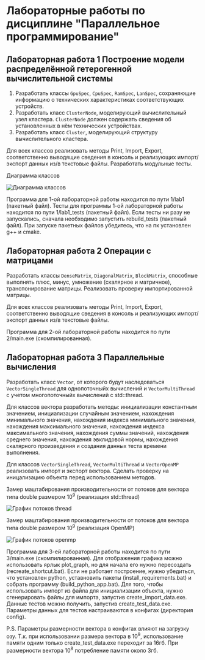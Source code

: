 # Лабораторные работы по дисциплине "Параллельное программирование"

## Лабораторная работа 1 Построение модели распределённой гетерогенной вычислительной системы

1. Разработать классы `GpuSpec`, `CpuSpec`, `RamSpec`, `LanSpec`, сохраняющие информацию о технических характеристиках соответствующих устройств.
2. Разработать класс `ClusterNode`, моделирующий вычислительный узел кластера. `ClusterNode` должен содержать сведения об установленных в нём технических устройствах.
3. Разработать класс `Cluster`, моделирующий структуру вычислительного кластера.

Для всех классов реализовать методы Print, Import, Export, соответственно выводящие сведения в консоль и реализующих импорт/экспорт данных из/в текстовые файлы. Разработать модульные тесты.

Диаграмма классов

![Диаграмма классов](https://github.com/pentryyy/parallel_labs/blob/main/images/ClassDiagram.png)

Программа для 1-ой лабораторной работы находится по пути 1/lab1 (пакетный файл).
Тесты для программы 1-ой лабораторной работы находится по пути 1/lab1_tests (пакетный файл). Если тесты ни разу не запускались, сначала необходимо запустить rebuild_tests (пакетный файл). При запуске пакетных файлов убедитесь, что на пк установлен g++ и cmake.

## Лабораторная работа 2 Операции с матрицами

Разработать классы `DenseMatrix`, `DiagonalMatrix`, `BlockMatrix`, способные выполнять плюс, минус, умножение (скалярное и матричное), транспонирование матрицы. Реализовать проверку импортированной матрицы.

Для всех классов реализовать методы Print, Import, Export, соответственно выводящие сведения в консоль и реализующих импорт/экспорт данных из/в текстовые файлы.

Программа для 2-ой лабораторной работы находится по пути 2/main.exe (скомпилированная).

## Лабораторная работа 3 Параллельные вычисления

Разработать класс `Vector`, от которого будут наследоваться `VectorSingleThread` для однопоточныйх вычислений и `VectorMultiThread` с учетом многопоточныйх вычислений с std::thread.

Для классов вектора разработать методы: инициализации константным значением, инициализации случайным значением, нахождения минимального значения, нахождения индекса минимального значения, нахождения максимального значения, нахождения индекса максимального значения, нахождения суммы значений, нахождения cреднего значения, нахождения эвклидовой нормы, нахождения скалярного произведения и создания данных теста времени выполнения.

Для классов `VectorSingleThread`, `VectorMultiThread` и `VectorOpenMP` реализовать импорт и экспорт вектора. Сделать проверку на иницализацию объекта перед использованием методов. 

Замер маштабирования производительности от потоков для вектора типа double размером 10<sup>9</sup> (реализация std::thread)

![График потоков thread](https://github.com/pentryyy/parallel_labs/blob/main/images/ThreadsGraph.png)

Замер маштабирования производительности от потоков для вектора типа double размером 10<sup>9</sup> (реализация OpenMP)

![График потоков openmp](https://github.com/pentryyy/parallel_labs/blob/main/images/OpenMPGraph.png)

Программа для 3-ей лабораторной работы находится по пути 3/main.exe (скомпилированная). Для отображения графика можно использовать ярлык plot_graph, но для начала его нужно пересоздать (recreate_shortcut.bat). Если не работает построение, нужно убедиться, что установлен python, уставновить пакеты (install_requirements.bat) и собрать программу (build_python_app.bat). Для того, чтобы использовать импорт из файла для инициализации объекта, нужно сгенерировать файлы для импорта, запустив create_import_data.exe. Данные тестов можно получить, запустив create_test_data.exe. Параметры данных для тестов настраиваются в конфигах (директория config).

P.S. Параметры размерности вектора в конфигах влияют на загрузку озу. Т.к. при использовании размера вектора в 10<sup>9</sup>, использование памяти одним только create_test_data.exe переходит за 16гб. При размерности вектора 10<sup>8</sup> потребление памяти около 3гб.